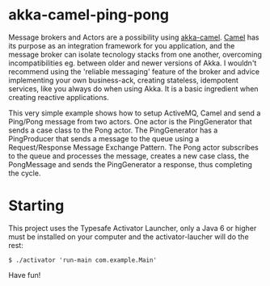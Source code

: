 # akka-camel-ping-pong
Message brokers and Actors are a possibility using [akka-camel](http://doc.akka.io/docs/akka/snapshot/scala/camel.html). 
[Camel](http://camel.apache.org/) has its purpose as an integration framework for you application, and the message broker can isolate tecnology stacks 
from one another, overcoming incompatibilities eg. between older and newer versions of Akka. I wouldn't recommend using
the 'reliable messaging' feature of the broker and advice implementing your own business-ack, creating stateless, idempotent
services, like you always do when using Akka. It is a basic ingredient when creating reactive applications.

This very simple example shows how to setup ActiveMQ, Camel and send a Ping/Pong message from two actors. One actor is
the PingGenerator that sends a case class to the Pong actor. The PingGenerator has a PingProducer that sends a message
to the queue using a Request/Response Message Exchange Pattern. The Pong actor subscribes to the queue and 
processes the message, creates a new case class, the PongMessage and sends the PingGenerator a response, thus completing
the cycle.

# Starting
This project uses the Typesafe Activator Launcher, only a Java 6 or higher must be installed on your computer and 
the activator-laucher will do the rest:

    $ ./activator 'run-main com.example.Main'

Have fun!